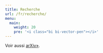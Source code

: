 ```yaml
---
title: Recherche
url: /fr/recherche/
menu:
  main:
    weight: 20
    pre: '<i class="bi bi-vector-pen"></i>'
---
```


Voir aussi [arXiv»](https://arxiv.org/a/idrissi_n_1.html).
